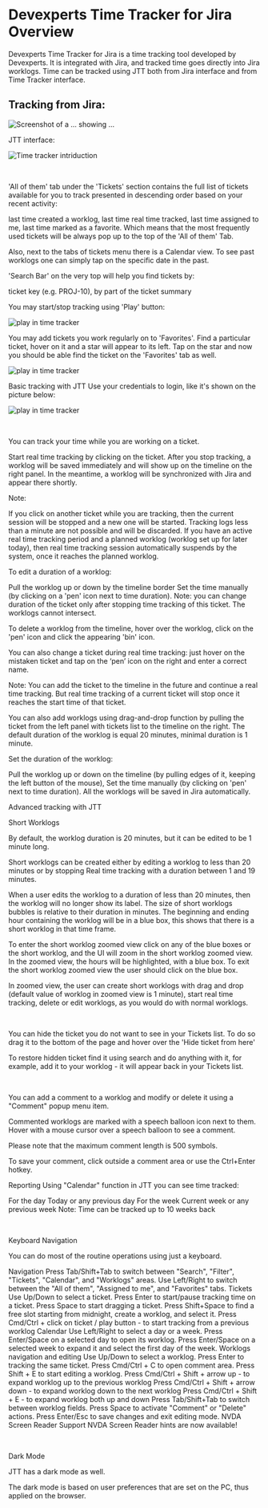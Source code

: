 # Devexperts Time Tracker for Jira Overview

Devexperts Time Tracker for Jira is a time tracking tool developed by Devexperts. It is integrated with Jira, and tracked time goes directly into 
Jira worklogs. Time can be tracked using JTT both from Jira interface and from Time Tracker interface.

## Tracking from Jira:
![Screenshot of a ... showing ...](/assets/images/tracking-from-Jira.jpg)

JTT interface:

![Time tracker intriduction](/assets/images/Manual_introduction.jpg)

    ‌‌‍‍

'All of them' tab under the 'Tickets' section сontains the full list of tickets available for you to track presented in descending order based on your recent activity:

last time created a worklog,
last time real time tracked,
last time assigned to me,
last time marked as a favorite.
Which means that the most frequently used tickets will be always pop up to the top of the 'All of them' Tab.

Also, next to the tabs of tickets menu there is a Calendar view. To see past worklogs one can simply tap on the specific date in the past.

'Search Bar' on the very top will help you find tickets by:

ticket key (e.g. PROJ-10),
by part of the ticket summary


You may start/stop tracking using 'Play' button:

![play in time tracker](/assets/images/play.jpg)





You may add tickets you work regularly on to 'Favorites'. Find a particular ticket, hover on it and a star will appear to its left. Tap on the star and now you should be able find the ticket on the 'Favorites' tab as well.

![play in time tracker](/assets/images/favorite.jpg)






Basic tracking with JTT
Use your credentials to login, like it's shown on the picture below:

![play in time tracker](/assets/images/login.jpg)

    ‌‌‍‍

You can track your time while you are working on a ticket.

Start real time tracking by clicking on the ticket. After you stop tracking, a worklog will be saved immediately and will show up on the timeline on the right panel. In the meantime, a worklog will be synchronized with Jira and appear there shortly.

Note:

If you click on another ticket while you are tracking, then the current session will be stopped and a new one will be started. Tracking logs less than a minute are not possible and will be discarded.
If you have an active real time tracking period and a planned worklog (worklog set up for later today), then real time tracking session automatically suspends by the system, once it reaches the planned worklog.




To edit a duration of a worklog:

Pull the worklog up or down by the timeline border
Set the time manually (by clicking on a 'pen' icon next to time duration).
Note: you can change duration of the ticket only after stopping time tracking of this ticket. The worklogs cannot intersect.





To delete a worklog from the timeline, hover over the worklog, click on the 'pen' icon and click the appearing 'bin' icon.





You can also change a ticket during real time tracking: just hover on the mistaken ticket and tap on the ‘pen’ icon on the right and enter a correct name. 





Note: You can add the ticket to the timeline in the future and continue a real time tracking. But real time tracking of a current ticket will stop once it reaches the start time of that ticket. 

You can also add worklogs using drag-and-drop function by pulling the ticket from the left panel with tickets list to the timeline on the right. The default duration of the worklog is equal 20 minutes, minimal duration is 1 minute. 



Set the duration of the worklog:

Pull the worklog up or down on the timeline (by pulling edges of it, keeping the left button of the mouse),
Set the time manually (by clicking on 'pen' next to time duration).
All the worklogs will be saved in Jira automatically. 




Advanced tracking with JTT
    ‌‌‍‍

Short Worklogs

By default, the worklog duration is 20 minutes, but it can be edited to be 1 minute long.

Short worklogs can be created either by editing a worklog to less than 20 minutes or by stopping Real time tracking with a duration between 1 and 19 minutes.






When a user edits the worklog to a duration of less than 20 minutes, then the worklog will no longer show its label.
The size of short worklogs bubbles is relative to their duration in minutes.
The beginning and ending hour containing the worklog will be in a blue box, this shows that there is a short worklog in that time frame. 

To enter the short worklog zoomed view click on any of the blue boxes or the short worklog, and the UI will zoom in the short worklog zoomed view.
In the zoomed view, the hours will be highlighted, with a blue box. To exit the short worklog zoomed view the user should click on the blue box.

In zoomed view, the user can create short worklogs with drag and drop (default value of worklog in zoomed view is 1 minute), start real time tracking, delete or edit worklogs, as you would do with normal worklogs.






    ‌‌‍‍

You can hide the ticket you do not want to see in your Tickets list. To do so drag it to the bottom of the page and hover over the 'Hide ticket from here' 





To restore hidden ticket find it using search and do anything with it, for example, add it to your worklog - it will appear back in your Tickets list.









    ‌‌‍‍

You can add a comment to a worklog and modify or delete it using a "Comment" popup menu item.

Commented worklogs are marked with a speech balloon icon next to them. Hover with a mouse cursor over a speech balloon to see a comment.

Please note that the maximum comment length is 500 symbols.

To save your comment, click outside a comment area or use the Ctrl+Enter hotkey.










Reporting
Using "Calendar" function in JTT you can see time tracked:

For the day
Today or any previous day
For the week 
Current week or any previous week
Note: Time can be tracked up to 10 weeks back











    ‌‌‍‍

Keyboard Navigation
    ‌‌‍‍

You can do most of the routine operations using just a keyboard.

Navigation
Press Tab/Shift+Tab to switch between "Search", "Filter", "Tickets", "Calendar", and "Worklogs" areas.
Use Left/Right to switch between the "All of them", "Assigned to me", and "Favorites" tabs.
Tickets
Use Up/Down to select a ticket.
Press Enter to start/pause tracking time on a ticket.
Press Space to start dragging a ticket.
Press Shift+Space to find a free slot starting from midnight, create a worklog, and select it.
Press Cmd/Ctrl + click on ticket / play button - to start tracking from a previous worklog
Calendar
Use Left/Right to select a day or a week.
Press Enter/Space on a selected day to open its worklog.
Press Enter/Space on a selected week to expand it and select the first day of the week.
Worklogs navigation and editing
Use Up/Down to select a worklog.
Press Enter to tracking the same ticket.
Press Cmd/Ctrl + C to open comment area.
Press Shift + E to start editing a worklog.
Press Cmd/Ctrl + Shift + arrow up - to expand worklog up to the previous worklog
Press Cmd/Ctrl + Shift + arrow down - to expand worklog down to the next worklog
Press Cmd/Ctrl + Shift + E - to expand worklog both up and down
Press Tab/Shift+Tab to switch between worklog fields.
Press Space to activate "Comment" or "Delete" actions.
Press Enter/Esc to save changes and exit editing mode.
NVDA Screen Reader Support
NVDA Screen Reader hints are now available!





    ‌‌‍‍

Dark Mode
    ‌‌‍‍

JTT has a dark mode as well.

The dark mode is based on user preferences that are set on the PC, thus applied on the browser.
